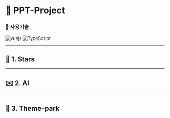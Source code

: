# :blue_book: PPT-Project

### :wrench: 사용기술

![vuejs](https://img.shields.io/badge/vue3-%2335495e.svg?style=for-the-badge&logo=vuedotjs&logoColor=%234FC08D)
![TypeScript](https://img.shields.io/badge/typescript-%23007ACC.svg?style=for-the-badge&logo=typescript&logoColor=white)

---

## :telescope: 1. Stars

---

## :envelope: 2. AI

---

## :ferris_wheel: 3. Theme-park
